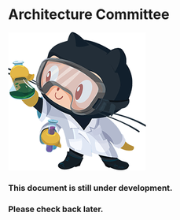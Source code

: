 Architecture Committee
======================

![See the source image](media/6afe0fa58fc08288fb1b03c6b5eb0813.png)

### This document is still under development.

### Please check back later.
